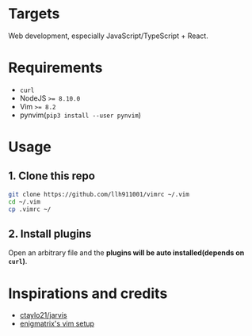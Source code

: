 # Targets

Web development, especially JavaScript/TypeScript + React.

# Requirements

- `curl`
- NodeJS `>= 8.10.0`
- Vim `>= 8.2`
- pynvim(`pip3 install --user pynvim`)

# Usage

## 1. Clone this repo

```sh
git clone https://github.com/llh911001/vimrc ~/.vim
cd ~/.vim
cp .vimrc ~/
```

## 2. Install plugins

Open an arbitrary file and the **plugins will be auto installed(depends on `curl`)**.


# Inspirations and credits

- [ctaylo21/jarvis](https://github.com/ctaylo21/jarvis/blob/master/config/nvim/init.vim)
- [enigmatrix's vim setup](http://enigmatrix.me/blog/2019/06/12/my-vim-setup/)

